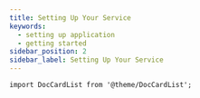```yaml
---
title: Setting Up Your Service
keywords:
  - setting up application
  - getting started
sidebar_position: 2
sidebar_label: Setting Up Your Service
---
```


```mdx-code-block
import DocCardList from '@theme/DocCardList';
```

<DocCardList />
